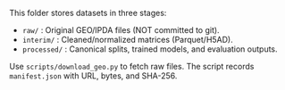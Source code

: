 This folder stores datasets in three stages:

- `raw/`       : Original GEO/IPDA files (NOT committed to git).
- `interim/`   : Cleaned/normalized matrices (Parquet/H5AD).
- `processed/` : Canonical splits, trained models, and evaluation outputs.

Use `scripts/download_geo.py` to fetch raw files. The script records `manifest.json` with URL, bytes, and SHA-256.
